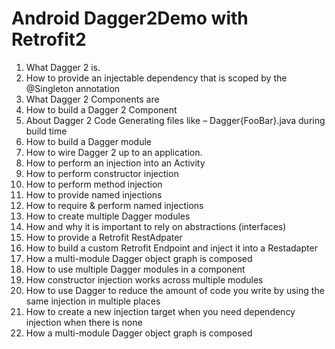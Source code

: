# Android Dagger2Demo with Retrofit2

1. What Dagger 2 is.
2. How to provide an injectable dependency that is scoped by the @Singleton annotation
3. What Dagger 2 Components are
4. How to build a Dagger 2 Component
5. About Dagger 2 Code Generating files like – Dagger{FooBar}.java during build time
6. How to build a Dagger module
7. How to wire Dagger 2 up to an application.
8. How to perform an injection into an Activity
9. How to perform constructor injection
10. How to perform method injection
11. How to provide named injections
12. How to require & perform named injections
13. How to create multiple Dagger modules
14. How and why it is important to rely on abstractions (interfaces)
15. How to provide a Retrofit RestAdpater
16. How to build a custom Retrofit Endpoint and inject it into a Restadapter
17. How a multi-module Dagger object graph is composed
18. How to use multiple Dagger modules in a component
19. How constructor injection works across multiple modules
20. How to use Dagger to reduce the amount of code you write by using the same injection in multiple places
21. How to create a new injection target when you need dependency injection when there is none
22. How a multi-module Dagger object graph is composed
